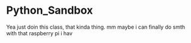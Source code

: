 # Python_Sandbox
Yea just doin this class, that kinda thing. mm maybe i can finally do smth with that raspberry pi i hav

